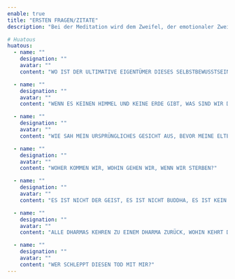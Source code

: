 ```yaml
---
enable: true
title: "ERSTEN FRAGEN/ZITATE"
description: "Bei der Meditation wird dem Zweifel, der emotionaler Zweifel genannt wird, große Aufmerksamkeit geschenkt. Wenn Sie Zweifel äußern möchten, müssen Sie sich auf den ERSTEN DIALOG verlassen, der als erster Dialog bezeichnet wird. Was heißt phonetou? Laut der Erklärung von Herrn Hsu Yun/Xuyun muss man erst nachdenken, bevor man ihn sagen kann. Wenn man nicht den Gedanken hat, sprechen zu wollen, nennt man das Dialog Sprechen zu wollen, auch wenn man es noch nicht gesagt hat, nennt man es immer noch. Wenn ich gerade anfange zu meditieren, habe ich Hua Tou noch nicht erreicht, aber ich bewege mich auch nicht von Hua Tou nach Hua Tou. Während ich mitten auf der Straße laufe, werde ich Hua erreichen Tou. In diesem Moment verschwand die Leitung ..."

# Huatous
huatous: 
  - name: ""
    designation: ""
    avatar: ""
    content: "WO IST DER ULTIMATIVE EIGENTÜMER DIESES SELBSTBEWUSSTSEINS?"

  - name: ""
    designation: ""
    avatar: ""
    content: "WENN ES KEINEN HIMMEL UND KEINE ERDE GIBT, WAS SIND WIR DANN?"

  - name: ""
    designation: ""
    avatar: ""
    content: "WIE SAH MEIN URSPRÜNGLICHES GESICHT AUS, BEVOR MEINE ELTERN MICH GEBURT HABEN?"

  - name: ""
    designation: ""
    avatar: ""
    content: "WOHER KOMMEN WIR, WOHIN GEHEN WIR, WENN WIR STERBEN?"

  - name: ""
    designation: ""
    avatar: ""
    content: "ES IST NICHT DER GEIST, ES IST NICHT BUDDHA, ES IST KEIN OBJEKT, WAS IST ES?"

  - name: ""
    designation: ""
    avatar: ""
    content: "ALLE DHARMAS KEHREN ZU EINEM DHARMA ZURÜCK, WOHIN KEHRT DIESES DHARMA ZURÜCK?"

  - name: ""
    designation: ""
    avatar: ""
    content: "WER SCHLEPPT DIESEN TOD MIT MIR?"
---
```

